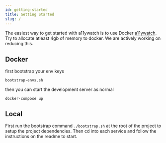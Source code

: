 ```yaml
---
id: getting-started
title: Getting Started
slug: /
---
```


The easiest way to get started with a11ywatch is to use Docker [a11ywatch](https://github.com/A11yWatch/a11ywatch).
Try to allocate atleast 4gb of memory to docker. We are actively working on reducing this.

## Docker

first bootstrap your env keys

`bootstrap-envs.sh`

then you can start the development server as normal

`docker-compose up`

## Local

First run the bootstrap command `./bootstrap.sh` at the root of the project to setup the project dependencies. Then cd into each service and follow the instructions on the readme to start.
